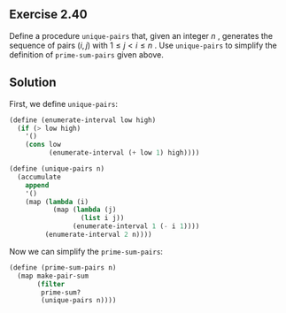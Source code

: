 ## Exercise 2.40

Define a procedure `unique-pairs` that, given an integer $n$ , generates the
sequence of pairs $(i,j)$ with $1≤j<i≤n$ . Use `unique-pairs` to simplify the
definition of `prime-sum-pairs` given above.

## Solution

First, we define `unique-pairs`:

```scheme
(define (enumerate-interval low high)
  (if (> low high)
    '()
    (cons low
          (enumerate-interval (+ low 1) high))))

(define (unique-pairs n)
  (accumulate
    append
    '()
    (map (lambda (i)
           (map (lambda (j)
                  (list i j))
                (enumerate-interval 1 (- i 1))))
         (enumerate-interval 2 n))))
```

Now we can simplify the `prime-sum-pairs`:

```scheme
(define (prime-sum-pairs n)
  (map make-pair-sum
       (filter
        prime-sum?
        (unique-pairs n))))
```
